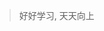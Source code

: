 <center><img src="https://ning-wang.oss-cn-beijing.aliyuncs.com/blog-imags/1623316708-aGzgVb-lALPD4BhtnXKfdzNASzNASw_300_300.png" alt=""  /></center>

> 好好学习, 天天向上


